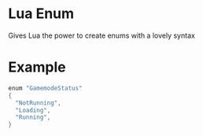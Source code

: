# Lua Enum
Gives Lua the power to create enums with a lovely syntax

# Example
```Lua
enum "GamemodeStatus"
{
  "NotRunning",
  "Loading",
  "Running",
}
```
